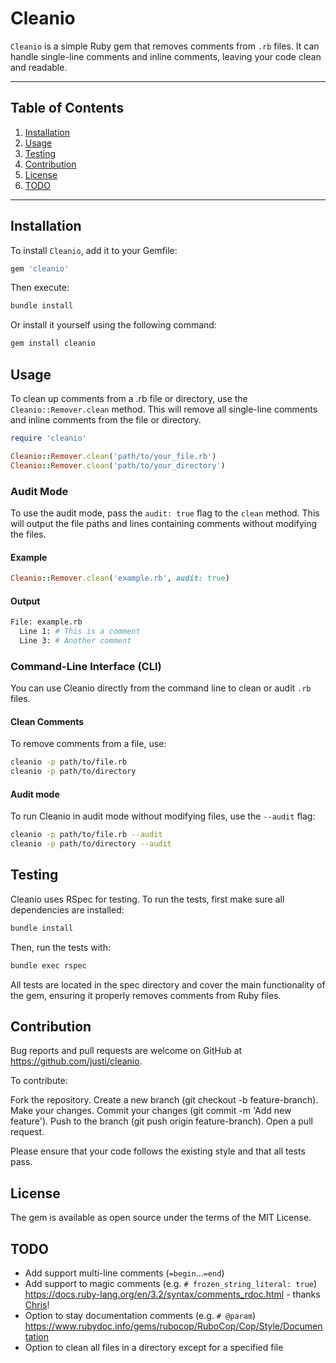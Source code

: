 # Cleanio

`Cleanio` is a simple Ruby gem that removes comments from `.rb` files. It can handle single-line comments and inline comments, leaving your code clean and readable.

---

## Table of Contents

1. [Installation](#installation)
2. [Usage](#usage)
3. [Testing](#testing)
4. [Contribution](#contribution)
5. [License](#license)
6. [TODO](#todo)

---

## Installation

To install `Cleanio`, add it to your Gemfile:

```ruby
gem 'cleanio'
```
Then execute:

```bash
bundle install
```
Or install it yourself using the following command:

```bash
gem install cleanio
```


## Usage
To clean up comments from a .rb file or directory, use the `Cleanio::Remover.clean` method. This will remove all single-line comments and inline comments from the file or directory.

```ruby
require 'cleanio'

Cleanio::Remover.clean('path/to/your_file.rb')
Cleanio::Remover.clean('path/to/your_directory')

```
### Audit Mode

To use the audit mode, pass the `audit: true` flag to the `clean` method. This will output the file paths and lines containing comments without modifying the files.

#### Example

```ruby
Cleanio::Remover.clean('example.rb', audit: true)
```
#### Output

```bash
File: example.rb
  Line 1: # This is a comment
  Line 3: # Another comment
```

### Command-Line Interface (CLI)

You can use Cleanio directly from the command line to clean or audit `.rb` files.

#### Clean Comments

To remove comments from a file, use:

```bash
cleanio -p path/to/file.rb
cleanio -p path/to/directory
```
#### Audit mode

To run Cleanio in audit mode without modifying files, use the `--audit` flag:

```bash
cleanio -p path/to/file.rb --audit
cleanio -p path/to/directory --audit
```

## Testing
Cleanio uses RSpec for testing. To run the tests, first make sure all dependencies are installed:

```bash
bundle install
```
Then, run the tests with:

```bash
bundle exec rspec
```
All tests are located in the spec directory and cover the main functionality of the gem, ensuring it properly removes comments from Ruby files.

## Contribution

Bug reports and pull requests are welcome on GitHub at https://github.com/justi/cleanio.

To contribute:

Fork the repository.
Create a new branch (git checkout -b feature-branch).
Make your changes.
Commit your changes (git commit -m 'Add new feature').
Push to the branch (git push origin feature-branch).
Open a pull request.

Please ensure that your code follows the existing style and that all tests pass.

## License
The gem is available as open source under the terms of the MIT License.


## TODO
- Add support multi-line comments (`=begin`...`=end`)
- Add support to magic comments (e.g. `# frozen_string_literal: true`) https://docs.ruby-lang.org/en/3.2/syntax/comments_rdoc.html - thanks [Chris](https://github.com/khasinski)!
- Option to stay documentation comments (e.g. `# @param`) https://www.rubydoc.info/gems/rubocop/RuboCop/Cop/Style/Documentation
- Option to clean all files in a directory except for a specified file
